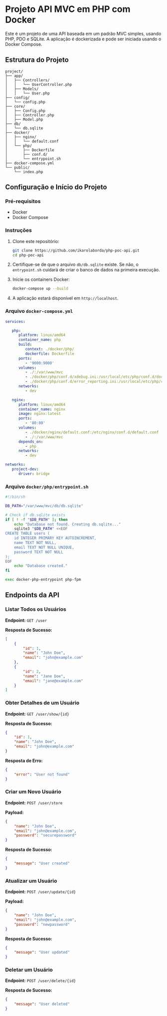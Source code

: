 
# Projeto API MVC em PHP com Docker

Este é um projeto de uma API baseada em um padrão MVC simples, usando PHP, PDO e SQLite. A aplicação é dockerizada e pode ser iniciada usando o Docker Compose.

## Estrutura do Projeto

```
project/
├── app/
│   ├── Controllers/
│   │   └── UserController.php
│   ├── Models/
│   │   └── User.php
├── config/
│   └── config.php
├── core/
│   ├── Config.php
│   ├── Controller.php
│   ├── Model.php
├── db/
│   └── db.sqlite
├── docker/
│   ├── nginx/
│   │   └── default.conf
│   └── php/
│       ├── Dockerfile
│       ├── conf.d/
│       └── entrypoint.sh
├── docker-compose.yml
└── public/
    └── index.php
```

## Configuração e Início do Projeto

### Pré-requisitos

- Docker
- Docker Compose

### Instruções

1. Clone este repositório:

   ```sh
   git clone https://github.com/ikarolaborda/php-poc-api.git
   cd php-poc-api
   ```

2. Certifique-se de que o arquivo `db/db.sqlite` existe. Se não, o `entrypoint.sh` cuidará de criar o banco de dados na primeira execução.

3. Inicie os containers Docker:

   ```sh
   docker-compose up --build
   ```

4. A aplicação estará disponível em `http://localhost`.

### Arquivo `docker-compose.yml`

```yaml
services:

   php:
      platform: linux/amd64
      container_name: php
      build:
         context: ./docker/php/
         dockerfile: Dockerfile
      ports:
         - '9000:9000'
      volumes:
         - ./:/var/www/mvc
         - ./docker/php/conf.d/xdebug.ini:/usr/local/etc/php/conf.d/docker-php-ext-xdebug.ini
         - ./docker/php/conf.d/error_reporting.ini:/usr/local/etc/php/conf.d/error_reporting.ini
      networks:
         - dev

   nginx:
      platform: linux/amd64
      container_name: nginx
      image: nginx:latest
      ports:
         - '80:80'
      volumes:
         - ./docker/nginx/default.conf:/etc/nginx/conf.d/default.conf
         - ./:/var/www/mvc
      depends_on:
         - php
      networks:
         - dev

networks:
   project-dev:
      driver: bridge
```

### Arquivo `docker/php/entrypoint.sh`

```sh
#!/bin/sh

DB_PATH="/var/www/mvc/db/db.sqlite"

# Check if db.sqlite exists
if [ ! -f "$DB_PATH" ]; then
    echo "Database not found. Creating db.sqlite..."
    sqlite3 "$DB_PATH" <<EOF
CREATE TABLE users (
    id INTEGER PRIMARY KEY AUTOINCREMENT,
    name TEXT NOT NULL,
    email TEXT NOT NULL UNIQUE,
    password TEXT NOT NULL
);
EOF
    echo "Database created."
fi

exec docker-php-entrypoint php-fpm
```

## Endpoints da API

### Listar Todos os Usuários

**Endpoint:** `GET /user`

**Resposta de Sucesso:**
```json
[
    {
        "id": 1,
        "name": "John Doe",
        "email": "john@example.com"
    },
    {
        "id": 2,
        "name": "Jane Doe",
        "email": "jane@example.com"
    }
]
```

### Obter Detalhes de um Usuário

**Endpoint:** `GET /user/show/{id}`

**Resposta de Sucesso:**
```json
{
    "id": 1,
    "name": "John Doe",
    "email": "john@example.com"
}
```

**Resposta de Erro:**
```json
{
    "error": "User not found"
}
```

### Criar um Novo Usuário

**Endpoint:** `POST /user/store`

**Payload:**
```json
{
    "name": "John Doe",
    "email": "john@example.com",
    "password": "securepassword"
}
```

**Resposta de Sucesso:**
```json
{
    "message": "User created"
}
```

### Atualizar um Usuário

**Endpoint:** `POST /user/update/{id}`

**Payload:**
```json
{
    "name": "John Doe",
    "email": "john@example.com",
    "password": "newpassword"
}
```

**Resposta de Sucesso:**
```json
{
    "message": "User updated"
}
```

### Deletar um Usuário

**Endpoint:** `POST /user/delete/{id}`

**Resposta de Sucesso:**
```json
{
    "message": "User deleted"
}
```
